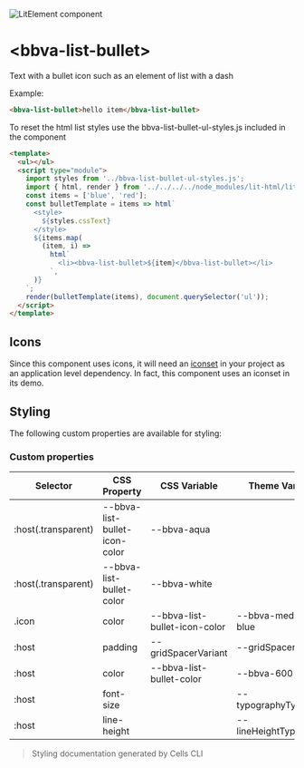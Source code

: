 ![LitElement component](https://img.shields.io/badge/litElement-component-blue.svg)

# &lt;bbva-list-bullet&gt;

Text with a bullet icon such as an element of list with a dash

Example:

```html
<bbva-list-bullet>hello item</bbva-list-bullet>
```

To reset the html list styles use the bbva-list-bullet-ul-styles.js included in the component

```html
<template>
  <ul></ul>
  <script type="module">
    import styles from '../bbva-list-bullet-ul-styles.js';
    import { html, render } from '../../../../node_modules/lit-html/lit-html.js';
    const items = ['blue', 'red'];
    const bulletTemplate = items => html`
      <style>
        ${styles.cssText}
      </style>
      ${items.map(
        (item, i) =>
          html`
            <li><bbva-list-bullet>${item}</bbva-list-bullet></li>
          `,
      )}
    `;
    render(bulletTemplate(items), document.querySelector('ul'));
  </script>
</template>
```

## Icons

Since this component uses icons, it will need an [iconset](https://platform.bbva.com/en-us/developers/engines/cells/documentation/cells-architecture/composing-with-components/cells-icons) in your project as an application level dependency. In fact, this component uses an iconset in its demo.

## Styling

The following custom properties are available for styling:

### Custom properties

| Selector            | CSS Property                  | CSS Variable                  | Theme Variable        | Foundations/Fallback             |
| ------------------- | ----------------------------- | ----------------------------- | --------------------- | -------------------------------- |
| :host(.transparent) | --bbva-list-bullet-icon-color | --bbva-aqua                   |                       | #2dcccd                          |
| :host(.transparent) | --bbva-list-bullet-color      | --bbva-white                  |                       | #ffffff                          |
| .icon               | color                         | --bbva-list-bullet-icon-color | --bbva-medium-blue    | #1973b8                          |
| :host               | padding                       | --gridSpacerVariant           | --gridSpacer          | foundations.grid.spacer          |
| :host               | color                         | --bbva-list-bullet-color      | --bbva-600            | #121212                          |
| :host               | font-size                     |                               | --typographyTypeSmall | foundations.typography.typeSmall |
| :host               | line-height                   |                               | --lineHeightTypeSmall | foundations.lineHeight.typeSmall |

> Styling documentation generated by Cells CLI
